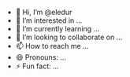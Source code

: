- 👋 Hi, I’m @eledur
- 👀 I’m interested in ...
- 🌱 I’m currently learning ...
- 💞️ I’m looking to collaborate on ...
- 📫 How to reach me ...
- 😄 Pronouns: ...
- ⚡ Fun fact: ...

<!---
eledur/eledur is a ✨ special ✨ repository because its `README.md` (this file) appears on your GitHub profile.
You can click the Preview link to take a look at your changes.
--->
